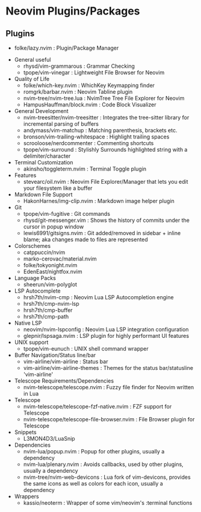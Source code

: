 # Neovim Plugins/Packages

## Plugins
+ folke/lazy.nvim : Plugin/Package Manager
- General useful
    + rhysd/vim-grammarous : Grammar Checking
    + tpope/vim-vinegar    : Lightweight File Browser for Neovim
- Quality of Life
    + folke/which-key.nvim : WhichKey Keymapping finder
    + romgrk/barbar.nvim   : Neovim Tabline plugin
    + nvim-tree/nvim-tree.lua : NvimTree Tree File Explorer for Neovim
    + HampusHauffman/block.nvim : Code Block Visualizer
- General Development
    + nvim-treesitter/nvim-treesitter : Integrates the tree-sitter library for incremental parsing of buffers
    + andymass/vim-matchup            : Matching parenthesis, brackets etc.
    + bronson/vim-trailing-whitespace : Highlight trailing spaces
    + scrooloose/nerdcommenter        : Commenting shortcuts
    + tpope/vim-surround              : Stylishly Surrounds highlighted string with a delimiter/character
- Terminal Customization
    + akinsho/toggleterm.nvim : Terminal Toggle plugin
- Features
    + stevearc/oil.nvim : Neovim File Explorer/Manager that lets you edit your filesystem like a buffer
- Markdown File Support
    + HakonHarnes/img-clip.nvim : Markdown image helper plugin
- Git
    + tpope/vim-fugitive      : Git commands
    + rhysd/git-messenger.vim : Shows the history of commits under the cursor in popup window
    + lewis6991/gitsigns.nvim : Git added/removed in sidebar + inline blame; aka changes made to files are represented
- Colorschemes
    + catppuccin/nvim
    + marko-cerovac/material.nvim
    + folke/tokyonight.nvim
    + EdenEast/nightfox.nvim
- Language Packs
    + sheerun/vim-polyglot
- LSP Autocomplete
    + hrsh7th/nvim-cmp : Neovim Lua LSP Autocompletion engine
    + hrsh7th/cmp-nvim-lsp
    + hrsh7th/cmp-buffer
    + hrsh7th/cmp-path
- Native LSP
    + neovim/nvim-lspconfig : Neovim Lua LSP integration configuration
    + glepnir/lspsaga.nvim  : LSP plugin for highly performant UI features
- UNIX support
    + tpope/vim-eunuch : UNIX shell command wrapper
- Buffer Navigation/Status line/bar
    + vim-airline/vim-airline           : Status bar
    + vim-airline/vim-airline-themes    : Themes for the status bar/statusline 'vim-airline'
- Telescope Requirements/Dependencies
    + nvim-telescope/telescope.nvim                 : Fuzzy file finder for Neovim written in Lua
- Telescope
    + nvim-telescope/telescope-fzf-native.nvim      : FZF support for Telescope
    + nvim-telescope/telescope-file-browser.nvim    : File Browser plugin for Telescope
- Snippets
    + L3MON4D3/LuaSnip
- Dependencies
    + nvim-lua/popup.nvim         : Popup for other plugins, usually a dependency
    + nvim-lua/plenary.nvim       : Avoids callbacks, used by other plugins, usually a dependency
    + nvim-tree/nvim-web-devicons : Lua fork of vim-devicons, provides the same icons as well as colors for each icon, usually a dependency
- Wrappers
    + kassio/neoterm : Wrapper of some vim/neovim's :terminal functions

